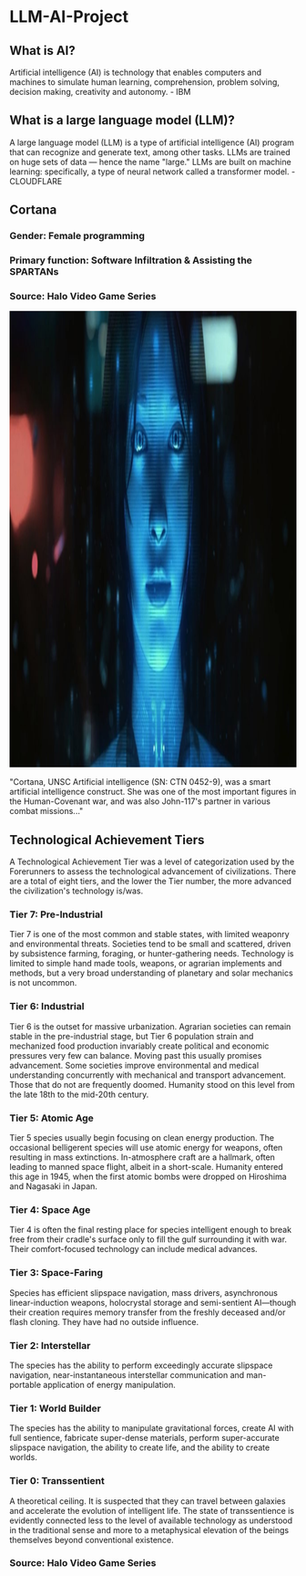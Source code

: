 # LLM-AI-Project

<h2>What is AI?</h2>
<p>Artificial intelligence (AI) is technology that enables computers and machines to simulate human learning, comprehension, problem solving, decision making, creativity and autonomy. - IBM</p>

<h2>What is a large language model (LLM)?</h2>
<p>A large language model (LLM) is a type of artificial intelligence (AI) program that can recognize and generate text, among other tasks. LLMs are trained on huge sets of data — hence the name "large." LLMs are built on machine learning: specifically, a type of neural network called a transformer model. - CLOUDFLARE</p>

<h2>Cortana</h2>
<h3>Gender: Female programming</h3>
<h3>Primary function: Software Infiltration & Assisting the SPARTANs</h3>
<h3>Source: Halo Video Game Series</h3>
<img src="asset/Cortana.jpg" height=800 width=800>
<p>"Cortana, UNSC Artificial intelligence (SN: CTN 0452-9), was a smart artificial intelligence construct. She was one of the most important figures in the Human-Covenant war, and was also John-117's partner in various combat missions..."</p>

<h2>Technological Achievement Tiers</h2>
<p>A Technological Achievement Tier was a level of categorization used by the Forerunners to assess the technological advancement of civilizations. There are a total of eight tiers, and the lower the Tier number, the more advanced the civilization's technology is/was.</p>
<h3>Tier 7: Pre-Industrial</h3>
<p>Tier 7 is one of the most common and stable states, with limited weaponry and environmental threats. Societies tend to be small and scattered, driven by subsistence farming, foraging, or hunter-gathering needs. Technology is limited to simple hand made tools, weapons, or agrarian implements and methods, but a very broad understanding of planetary and solar mechanics is not uncommon.</p>
<h3>Tier 6: Industrial</h3>
<p>Tier 6 is the outset for massive urbanization. Agrarian societies can remain stable in the pre-industrial stage, but Tier 6 population strain and mechanized food production invariably create political and economic pressures very few can balance. Moving past this usually promises advancement. Some societies improve environmental and medical understanding concurrently with mechanical and transport advancement. Those that do not are frequently doomed. Humanity stood on this level from the late 18th to the mid-20th century. </p>
<h3>Tier 5: Atomic Age</h3>
<p>Tier 5 species usually begin focusing on clean energy production. The occasional belligerent species will use atomic energy for weapons, often resulting in mass extinctions. In-atmosphere craft are a hallmark, often leading to manned space flight, albeit in a short-scale. Humanity entered this age in 1945, when the first atomic bombs were dropped on Hiroshima and Nagasaki in Japan.</p>
<h3>Tier 4: Space Age</h3>
<p>Tier 4 is often the final resting place for species intelligent enough to break free from their cradle's surface only to fill the gulf surrounding it with war. Their comfort-focused technology can include medical advances.</p>
<h3>Tier 3: Space-Faring</h3>
<p>Species has efficient slipspace navigation, mass drivers, asynchronous linear-induction weapons, holocrystal storage and semi-sentient AI—though their creation requires memory transfer from the freshly deceased and/or flash cloning. They have had no outside influence.</p>
<h3>Tier 2: Interstellar</h3>
<p>The species has the ability to perform exceedingly accurate slipspace navigation, near-instantaneous interstellar communication and man-portable application of energy manipulation.</p>
<h3>Tier 1: World Builder</h3>
<p>The species has the ability to manipulate gravitational forces, create AI with full sentience, fabricate super-dense materials, perform super-accurate slipspace navigation, the ability to create life, and the ability to create worlds.</p>
<h3>Tier 0: Transsentient</h3>
<p>A theoretical ceiling. It is suspected that they can travel between galaxies and accelerate the evolution of intelligent life.
The state of transsentience is evidently connected less to the level of available technology as understood in the traditional sense and more to a metaphysical elevation of the beings themselves beyond conventional existence.</p>
<h3>Source: Halo Video Game Series</h3>


